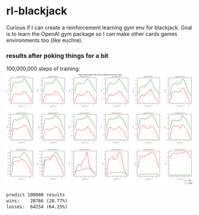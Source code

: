 # rl-blackjack

Curious if I can create a reinforcement learning gym env for blackjack. Goal is to learn the OpenAI gym package so I can make other cards games environments too (like euchre).

### results after poking things for a bit

100,000,000 steps of training:
![screenshot](https://github.com/atfinke/rl-blackjack/blob/master/screenshot.png?raw=true)

```
predict 100000 results
wins:    28766 (28.77%)
losses:  64254 (64.25%)
```
